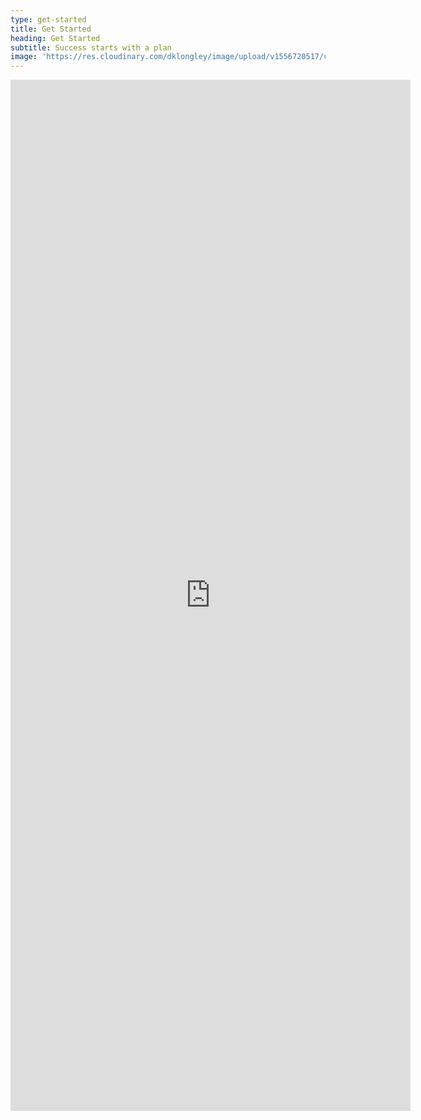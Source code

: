 ```yaml
---
type: get-started
title: Get Started
heading: Get Started
subtitle: Success starts with a plan
image: 'https://res.cloudinary.com/dklongley/image/upload/v1556720517/chart.jpg'
---
```

<iframe src="https://docs.google.com/forms/d/e/1FAIpQLSd8m829fXd1B8o1OiJJ4n_p_Wv1qWqRfthaVKXJ4naHWqq7rQ/viewform?embedded=true" width="640" height="1650" frameborder="0" marginheight="0" marginwidth="0">Loading...</iframe>

